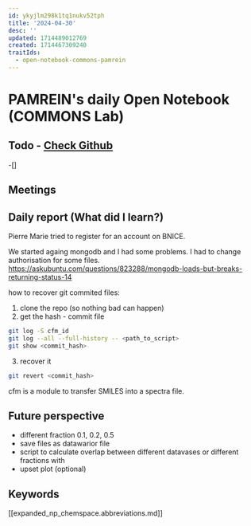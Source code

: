 ```yaml
---
id: ykyjlm298k1tq1nukv52tph
title: '2024-04-30'
desc: ''
updated: 1714489012769
created: 1714467309240
traitIds:
  - open-notebook-commons-pamrein
---
```


# PAMREIN's daily Open Notebook (COMMONS Lab)

## Todo - [Check Github](https://github.com/orgs/commons-research/projects/2/views/1)
-[]


## Meetings



## Daily report (What did I learn?)
Pierre Marie tried to register for an account on BNICE.


We started againg mongodb and I had some problems.
I had to change authorisation for some files. <https://askubuntu.com/questions/823288/mongodb-loads-but-breaks-returning-status-14>



how to recover git commited files:
1. clone the repo (so nothing bad can happen)
2. get the hash - commit file
```bash
git log -S cfm_id
git log --all --full-history -- <path_to_script>
git show <commit_hash>
```
3. recover it
```bash
git revert <commit_hash>
```

cfm is a module to transfer SMILES into a spectra file.


## Future perspective
- different fraction 0.1, 0.2, 0.5
- save files as datawarior file
- script to calculate overlap between different datavases or different fractions with 
- upset plot (optional)


## Keywords
[[expanded_np_chemspace.abbreviations.md]]
